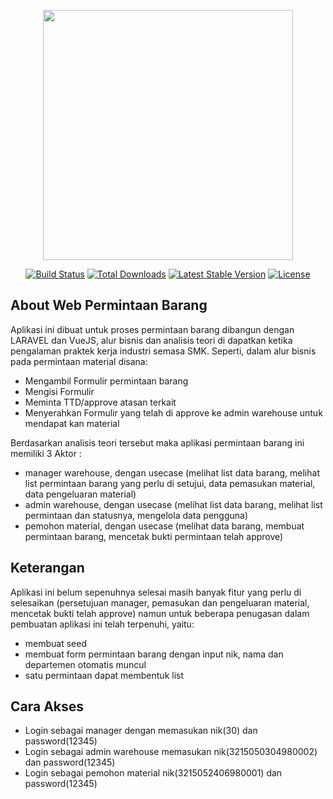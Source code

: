 <p align="center"><a href="https://laravel.com" target="_blank"><img src="https://raw.githubusercontent.com/laravel/art/master/logo-lockup/5%20SVG/2%20CMYK/1%20Full%20Color/laravel-logolockup-cmyk-red.svg" width="400"></a></p>

<p align="center">
<a href="https://travis-ci.org/laravel/framework"><img src="https://travis-ci.org/laravel/framework.svg" alt="Build Status"></a>
<a href="https://packagist.org/packages/laravel/framework"><img src="https://img.shields.io/packagist/dt/laravel/framework" alt="Total Downloads"></a>
<a href="https://packagist.org/packages/laravel/framework"><img src="https://img.shields.io/packagist/v/laravel/framework" alt="Latest Stable Version"></a>
<a href="https://packagist.org/packages/laravel/framework"><img src="https://img.shields.io/packagist/l/laravel/framework" alt="License"></a>
</p>

## About Web Permintaan Barang

Aplikasi ini dibuat untuk proses permintaan barang dibangun dengan LARAVEL dan VueJS, alur bisnis dan analisis teori di dapatkan ketika pengalaman praktek kerja industri semasa SMK. Seperti, dalam alur bisnis pada permintaan material disana:

- Mengambil Formulir permintaan barang
- Mengisi Formulir
- Meminta TTD/approve atasan terkait
- Menyerahkan Formulir yang telah di approve ke admin warehouse untuk mendapat kan material

Berdasarkan analisis teori tersebut maka aplikasi permintaan barang ini memiliki 3 Aktor :
- manager warehouse, dengan usecase (melihat list data barang, melihat list permintaan barang yang perlu di setujui, data pemasukan material, data pengeluaran material)
- admin warehouse, dengan usecase (melihat list data barang, melihat list permintaan dan statusnya, mengelola data pengguna)
- pemohon material, dengan usecase (melihat data barang, membuat permintaan barang, mencetak bukti permintaan telah approve)

## Keterangan
Aplikasi ini belum sepenuhnya selesai masih banyak fitur yang perlu di selesaikan (persetujuan manager, pemasukan dan pengeluaran material, mencetak bukti telah approve) namun untuk beberapa penugasan dalam pembuatan aplikasi ini telah terpenuhi, yaitu:
- membuat seed
- membuat form permintaan barang dengan input nik, nama dan departemen otomatis muncul
- satu permintaan dapat membentuk list 

## Cara Akses
- Login sebagai manager dengan memasukan nik(30) dan password(12345)
- Login sebagai admin warehouse memasukan nik(3215050304980002) dan password(12345)
- Login sebagai pemohon material nik(3215052406980001) dan password(12345)

